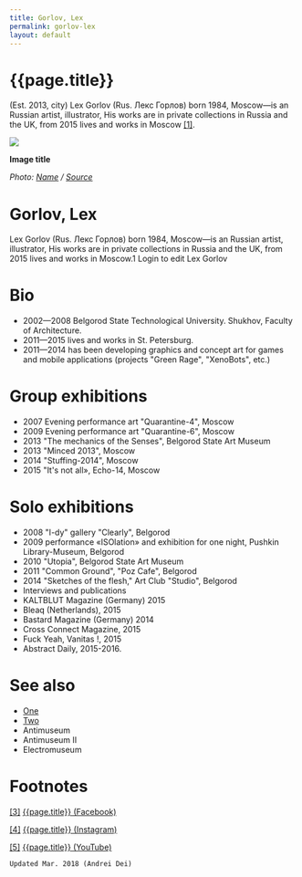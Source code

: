 ```yaml
---
title: Gorlov, Lex
permalink: gorlov-lex
layout: default
---
```


# {{page.title}}

(Est. 2013, city) Lex Gorlov (Rus. Лекс Горлов) born 1984, Moscow—is an Russian artist, illustrator, His works are in private collections in Russia and the UK, from 2015 lives and works in Moscow <span id="a1">[\[1\]](#f1)</span>.

![](/encyclopedia/images/image-name.jpg)

**Image title**

*Photo: [Name](index) / [Source](index)*

# Gorlov, Lex

Lex Gorlov (Rus. Лекс Горлов) born 1984, Moscow—is an Russian artist, illustrator, His works are in private collections in Russia and the UK, from 2015 lives and works in Moscow.1 Login to edit Lex Gorlov

# Bio

+ 2002—2008 Belgorod State Technological University. Shukhov, Faculty of Architecture.
+ 2011—2015 lives and works in St. Petersburg.
+ 2011—2014 has been developing graphics and concept art for games and mobile applications (projects "Green Rage", "XenoBots", etc.)

# Group exhibitions

+ 2007 Evening performance art "Quarantine-4", Moscow
+ 2009 Evening performance art "Quarantine-6", Moscow
+ 2013 "The mechanics of the Senses", Belgorod State Art Museum
+ 2013 "Minced 2013", Moscow
+ 2014 "Stuffing-2014", Moscow
+ 2015 "It's not all», Echo-14, Moscow

# Solo exhibitions

+ 2008 "I-dy" gallery "Clearly", Belgorod
+ 2009 performance «ISOlation» and exhibition for one night, Pushkin Library-Museum, Belgorod
+ 2010 "Utopia", Belgorod State Art Museum
+ 2011 "Common Ground", "Poz Cafe", Belgorod
+ 2014 "Sketches of the flesh," Art Club "Studio", Belgorod
+ Interviews and publications
+ KALTBLUT Magazine (Germany) 2015
+ Bleaq (Netherlands), 2015
+ Bastard Magazine (Germany) 2014
+ Cross Connect Magazine, 2015
+ Fuck Yeah, Vanitas !, 2015
+ Abstract Daily, 2015-2016.

# See also

+ [One](index)
+ [Two](index)
+ Antimuseum
+ Antimuseum II
+ Electromuseum


# Footnotes

[[3]](#a3) <span id="f3"></span> [{{page.title}} (Facebook)](index)

[[4]](#a4) <span id="f4"></span> [{{page.title}} (Instagram)](index)

[[5]](#a5) <span id="f5"></span> [{{page.title}} (YouTube)](index)

`Updated Mar. 2018 (Andrei Dei)`
